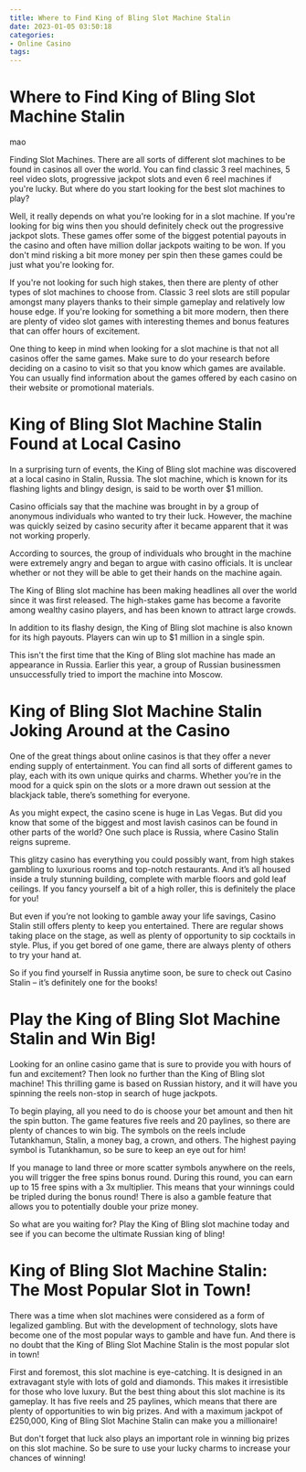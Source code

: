 ```yaml
---
title: Where to Find King of Bling Slot Machine Stalin
date: 2023-01-05 03:50:18
categories:
- Online Casino
tags:
---
```



#  Where to Find King of Bling Slot Machine Stalin
mao

Finding Slot Machines.
There are all sorts of different slot machines to be found in casinos all over the world. You can find classic 3 reel machines, 5 reel video slots, progressive jackpot slots and even 6 reel machines if you're lucky. But where do you start looking for the best slot machines to play?

Well, it really depends on what you're looking for in a slot machine. If you're looking for big wins then you should definitely check out the progressive jackpot slots. These games offer some of the biggest potential payouts in the casino and often have million dollar jackpots waiting to be won. If you don't mind risking a bit more money per spin then these games could be just what you're looking for.

If you're not looking for such high stakes, then there are plenty of other types of slot machines to choose from. Classic 3 reel slots are still popular amongst many players thanks to their simple gameplay and relatively low house edge. If you're looking for something a bit more modern, then there are plenty of video slot games with interesting themes and bonus features that can offer hours of excitement.

One thing to keep in mind when looking for a slot machine is that not all casinos offer the same games. Make sure to do your research before deciding on a casino to visit so that you know which games are available. You can usually find information about the games offered by each casino on their website or promotional materials.

#  King of Bling Slot Machine Stalin Found at Local Casino

In a surprising turn of events, the King of Bling slot machine was discovered at a local casino in Stalin, Russia. The slot machine, which is known for its flashing lights and blingy design, is said to be worth over $1 million.

Casino officials say that the machine was brought in by a group of anonymous individuals who wanted to try their luck. However, the machine was quickly seized by casino security after it became apparent that it was not working properly.

According to sources, the group of individuals who brought in the machine were extremely angry and began to argue with casino officials. It is unclear whether or not they will be able to get their hands on the machine again.

The King of Bling slot machine has been making headlines all over the world since it was first released. The high-stakes game has become a favorite among wealthy casino players, and has been known to attract large crowds.

In addition to its flashy design, the King of Bling slot machine is also known for its high payouts. Players can win up to $1 million in a single spin.

This isn't the first time that the King of Bling slot machine has made an appearance in Russia. Earlier this year, a group of Russian businessmen unsuccessfully tried to import the machine into Moscow.

#  King of Bling Slot Machine Stalin Joking Around at the Casino

One of the great things about online casinos is that they offer a never ending supply of entertainment. You can find all sorts of different games to play, each with its own unique quirks and charms. Whether you’re in the mood for a quick spin on the slots or a more drawn out session at the blackjack table, there’s something for everyone.

As you might expect, the casino scene is huge in Las Vegas. But did you know that some of the biggest and most lavish casinos can be found in other parts of the world? One such place is Russia, where Casino Stalin reigns supreme.

This glitzy casino has everything you could possibly want, from high stakes gambling to luxurious rooms and top-notch restaurants. And it’s all housed inside a truly stunning building, complete with marble floors and gold leaf ceilings. If you fancy yourself a bit of a high roller, this is definitely the place for you!

But even if you’re not looking to gamble away your life savings, Casino Stalin still offers plenty to keep you entertained. There are regular shows taking place on the stage, as well as plenty of opportunity to sip cocktails in style. Plus, if you get bored of one game, there are always plenty of others to try your hand at.

So if you find yourself in Russia anytime soon, be sure to check out Casino Stalin – it’s definitely one for the books!

#  Play the King of Bling Slot Machine Stalin and Win Big!

Looking for an online casino game that is sure to provide you with hours of fun and excitement? Then look no further than the King of Bling slot machine! This thrilling game is based on Russian history, and it will have you spinning the reels non-stop in search of huge jackpots.

To begin playing, all you need to do is choose your bet amount and then hit the spin button. The game features five reels and 20 paylines, so there are plenty of chances to win big. The symbols on the reels include Tutankhamun, Stalin, a money bag, a crown, and others. The highest paying symbol is Tutankhamun, so be sure to keep an eye out for him!

If you manage to land three or more scatter symbols anywhere on the reels, you will trigger the free spins bonus round. During this round, you can earn up to 15 free spins with a 3x multiplier. This means that your winnings could be tripled during the bonus round! There is also a gamble feature that allows you to potentially double your prize money.

So what are you waiting for? Play the King of Bling slot machine today and see if you can become the ultimate Russian king of bling!

#  King of Bling Slot Machine Stalin: The Most Popular Slot in Town!

There was a time when slot machines were considered as a form of legalized gambling. But with the development of technology, slots have become one of the most popular ways to gamble and have fun. And there is no doubt that the King of Bling Slot Machine Stalin is the most popular slot in town!

First and foremost, this slot machine is eye-catching. It is designed in an extravagant style with lots of gold and diamonds. This makes it irresistible for those who love luxury. But the best thing about this slot machine is its gameplay. It has five reels and 25 paylines, which means that there are plenty of opportunities to win big prizes. And with a maximum jackpot of £250,000, King of Bling Slot Machine Stalin can make you a millionaire!

But don't forget that luck also plays an important role in winning big prizes on this slot machine. So be sure to use your lucky charms to increase your chances of winning!